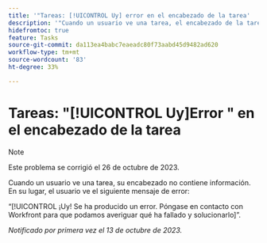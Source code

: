 ```yaml
---
title: '"Tareas: [!UICONTROL Uy] error en el encabezado de la tarea'
description: '"Cuando un usuario ve una tarea, el encabezado de la tarea no contiene información. En su lugar, el usuario ve un mensaje ¡Uy!".'
hidefromtoc: true
feature: Tasks
source-git-commit: da113ea4babc7eaeadc80f73aabd45d9482ad620
workflow-type: tm+mt
source-wordcount: '83'
ht-degree: 33%

---
```



# Tareas: &quot;[!UICONTROL Uy]Error &quot; en el encabezado de la tarea

>[!NOTE]
>
>Este problema se corrigió el 26 de octubre de 2023.

Cuando un usuario ve una tarea, su encabezado no contiene información. En su lugar, el usuario ve el siguiente mensaje de error:

“[!UICONTROL ¡Uy! Se ha producido un error. Póngase en contacto con Workfront para que podamos averiguar qué ha fallado y solucionarlo]”.


_Notificado por primera vez el 13 de octubre de 2023._
